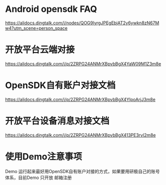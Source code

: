 # Android opensdk FAQ
https://alidocs.dingtalk.com/i/nodes/QOG9lyrgJPEgEbjAT2y6ywkn8zN67Mw4?utm_scene=person_space


# 开放平台云端对接
https://alidocs.dingtalk.com/i/p/2ZRPG24ANMrXBpvbBgX4YaW09M1Z3m8e

# OpenSDK自有账户对接文档
https://alidocs.dingtalk.com/i/p/2ZRPG24ANMrXBpvbBgX4YlpoArjJ3m8e

# 开放平台设备消息对接文档
https://alidocs.dingtalk.com/i/p/2ZRPG24ANMrXBpvbBgX413PE3rvl2m8e


# 使用Demo注意事项
Demo 运行起来最好用OpenSDK自有账户对接的方式，如果要用研极自己的账号体系，目前Demo 只开放 邮箱注册

